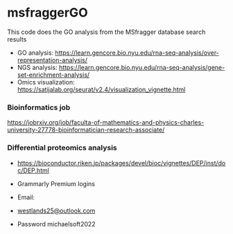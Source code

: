 # msfraggerGO
This code does the GO analysis from the MSfragger database search results

- GO analysis: https://learn.gencore.bio.nyu.edu/rna-seq-analysis/over-representation-analysis/
- NGS analysis: https://learn.gencore.bio.nyu.edu/rna-seq-analysis/gene-set-enrichment-analysis/
- Omics visualization: https://satijalab.org/seurat/v2.4/visualization_vignette.html

### Bioinformatics job
https://jobrxiv.org/job/faculta-of-mathematics-and-physics-charles-university-27778-bioinformatician-research-associate/

### Differential proteomics analysis
- https://bioconductor.riken.jp/packages/devel/bioc/vignettes/DEP/inst/doc/DEP.html

- Grammarly Premium logins

- Email:        
- westlands25@outlook.com
- Password   michaelsoft2022
